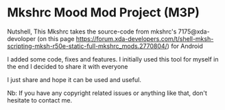 # Mkshrc Mood Mod Project (M3P)

Nutshell,
This Mkshrc takes the source-code from mkshrc's 7175@xda-devoloper (on this page https://forum.xda-developers.com/t/shell-mksh-scripting-mksh-r50e-static-full-mkshrc_mods.2770804/) for Android

I added some code, fixes and features. I initially used this tool for myself in the end I decided to share it with everyone

I just share and hope it can be used and useful.

Nb: If you have any copyright related issues or anything like that, don't hesitate to contact me.
